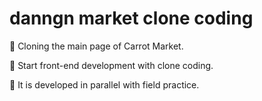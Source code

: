 # danngn market clone coding

🤍 Cloning the main page of Carrot Market.

🤍 Start front-end development with clone coding.

🤍 It is developed in parallel with field practice.
